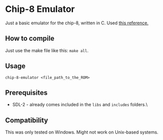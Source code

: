 # Chip-8 Emulator

Just a basic emulator for the chip-8, written in C. Used [this reference.](http://devernay.free.fr/hacks/chip8/C8TECH10.HTM)

## How to compile
Just use the make file like this: `make all`.

## Usage
`chip-8-emulator <file_path_to_the_ROM>`

## Prerequisites
* SDL-2 - already comes included in the `libs` and `includes` folders.\

## Compatibility
This was only tested on Windows. Might not work on Unix-based systems.